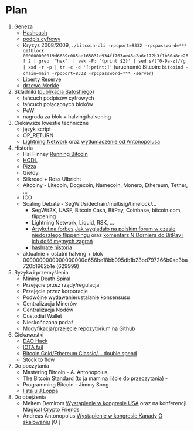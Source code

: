 # Plan


1. Geneza
   * [Hashcash](https://pl.wikipedia.org/wiki/Hashcash)
   * [podpis cyfrowy](https://pl.wikipedia.org/wiki/Podpis_cyfrowy)
   * Kryzys 2008/2009, ```./bitcoin-cli -rpcport=8332 -rpcpassword=*** getblock 000000000019d6689c085ae165831e934ff763ae46a2a6c172b3f1b60a8ce26f 2 | grep '"hex"' | awk -F: '{print $2}' | sed s/[^0-9a-z]//g | xxd -r -p | tr -c -d '[:print:]'``` (uruchomić Bitcoin: `bitcoind -chain=main -rpcport=8332 -rpcpassword=*** -server`)
   * [Liberty Reserve](https://en.wikipedia.org/wiki/Liberty_Reserve)
   * [drzewo Merkle](https://en.wikipedia.org/wiki/Merkle_tree) 
1. Składniki ([publikacja Satoshiego](https://bitcoin.org/bitcoin.pdf))
   * łańcuch podpisów cyfrowych
   * łańcuch połączonych bloków
   * PoW
   * nagroda za blok + halving/halvening
1. Ciekawsze kwestie techniczne
   * język script
   * OP_RETURN
   * [Lightning Network](https://lightning.network/lightning-network-paper.pdf) oraz [wytłumaczenie od Antonopolusa](https://www.youtube.com/watch?v=gF_ZQ_eijPs)
1. Historia
   * Hal Finney [Running Bitcoin](https://twitter.com/halfin/status/1110302988)
   * [HODL](https://bitcointalk.org/index.php?topic=375643.0)
   * [Pizza](https://bitcointalk.org/?topic=137.0)
   * Giełdy
   * Silkroad + Ross Ulbricht
   * Altcoiny - Litecoin, Dogecoin, Namecoin, Monero, Ethereum, Tether, ...
   * ICO
   * Scaling Debate - SegWit/sidechain/multisig/timelock/...
       * SegWit2X, UASF, Bitcoin Cash, BitPay, Coinbase, bitcoin.com, flippening
       * Lightning Network, Liquid, RSK, ...
       * [Artykuł na forbes](https://www.forbes.com/sites/laurashin/2017/11/12/bitcoin-cash-skyrockets-bitcoin-price-drops-as-civil-war-continues/#6525d33e35b5) [Jak wyglądało na polskim forum w czasie niedoszłego flippeningu](https://forum.bitcoin.pl/viewtopic.php?t=24513) oraz [komentarz N.Dorniera do BitPay i ich dość mętnych zagrań](https://twitter.com/NicolasDorier/status/898378514256207872)
       * [hashrate historia](https://bitinfocharts.com/comparison/hashrate-btc-bch-bsv.html#log)
   * aktualnie + ostatni halving + blok 0000000000000000000d656be18bb095db1b23bd797266b0ac3ba720b1962b1e (629999)
1. Ryzyka i przemyślenia
   * Mining Death Spiral
   * Przejęcie przez rządy/regulacja
   * Przejęcie przez korporacje
   * Podwójne wydawanie/ustalanie konsensusu
   * Centralizacja Minerów
   * Centralizacja Nodów
   * Custodial Wallet
   * Nieskończona podaż
   * Modyfikacja/przejęcie repozytorium na Github
1. Ciekawostki
   * [DAO Hack](https://medium.com/@ogucluturk/the-dao-hack-explained-unfortunate-take-off-of-smart-contracts-2bd8c8db3562)
   * [IOTA fail](https://www.coindesk.com/iota-being-shut-off-is-the-latest-chapter-in-an-absurdist-history)
   * [Bitcoin Gold/Ethereum Classic/... double spend](https://cointelegraph.com/news/bitcoin-gold-blockchain-hit-by-51-attack-leading-to-70k-double-spend)
   * Stock to flow
1. Do poczytania
   * Mastering Bitcoin - A. Antonopolus
   * The Bitcoin Standard (to ja mam na liście do przeczytania) - 
   * Programming Bitcoin - Jimmy Song
   * [lista u J.Loppa](https://www.lopp.net/bitcoin-information/books.html)
1. Do obejżenia
   * Meltem Demirors [Wystąpienie w kongresie USA](https://www.youtube.com/watch?v=uxhS8Bdddak) oraz na konferencji [Magical Crypto Friends](https://www.youtube.com/watch?v=UgKywMSDi20)
   * Andreas Antonopolus [Wystąpienie w kongresie Kanady](https://www.youtube.com/watch?v=xUNGFZDO8mM) [O skalowaniu](https://www.youtube.com/watch?v=xUNGFZDO8mM) [O ]
 
